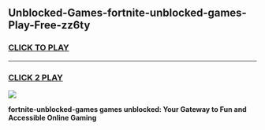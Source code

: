 
## Unblocked-Games-fortnite-unblocked-games-Play-Free-zz6ty
<h3>
<a href="https://premium76.site?title=fortnite-unblocked-games&ref=23A">CLICK TO PLAY</a></h3>
<hr>

<h3>
<a href="https://premium76.site?title=fortnite-unblocked-games&ref=23A">CLICK 2 PLAY</a>
  
</h3>

<a href="https://premium76.site?title=fortnite-unblocked-games&ref=23A"><img src="https://clearcache.store/games.png"></a>


**fortnite-unblocked-games games unblocked: Your Gateway to Fun and Accessible Online Gaming**
